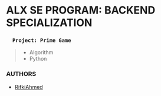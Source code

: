 # ALX SE PROGRAM: BACKEND SPECIALIZATION
### `   Project: Prime Game   `
> - Algorithm
> - Python

### AUTHORS
- [RifkiAhmed](https://github.com/RifkiAhmed)